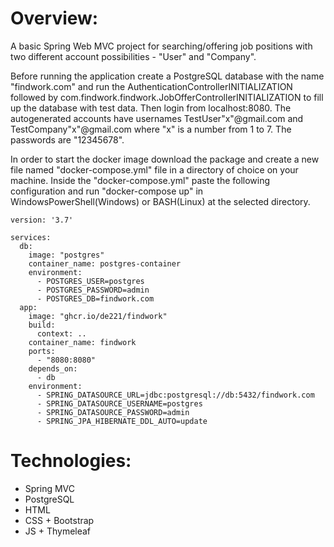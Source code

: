 # Overview:
A basic Spring Web MVC project for searching/offering job positions with two different account possibilities - "User" and "Company".

Before running the application create a PostgreSQL database with the name "findwork.com" 
and run the AuthenticationControllerINITIALIZATION followed by com.findwork.findwork.JobOfferControllerINITIALIZATION to fill up the database with test data. Then login from localhost:8080.
The autogenerated accounts have usernames TestUser"x"@gmail.com and TestCompany"x"@gmail.com where "x" is a number from 1 to 7. The passwords are "12345678".

In order to start the docker image download the package and create a new file named "docker-compose.yml" file in a directory of choice on your machine.
Inside the "docker-compose.yml" paste the following configuration and run "docker-compose up" in WindowsPowerShell(Windows) or BASH(Linux) at the selected directory.
```
version: '3.7'

services:
  db:
    image: "postgres"
    container_name: postgres-container
    environment:
      - POSTGRES_USER=postgres
      - POSTGRES_PASSWORD=admin
      - POSTGRES_DB=findwork.com
  app:
    image: "ghcr.io/de221/findwork"
    build:
      context: ..
    container_name: findwork
    ports:
      - "8080:8080"
    depends_on:
      - db
    environment:
      - SPRING_DATASOURCE_URL=jdbc:postgresql://db:5432/findwork.com
      - SPRING_DATASOURCE_USERNAME=postgres
      - SPRING_DATASOURCE_PASSWORD=admin
      - SPRING_JPA_HIBERNATE_DDL_AUTO=update
```

# Technologies:
* Spring MVC
* PostgreSQL
* HTML
* CSS + Bootstrap
* JS + Thymeleaf

